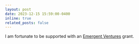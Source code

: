 ```yaml
---
layout: post
date: 2023-12-15 15:59:00-0400
inline: true
related_posts: false
---
```


I am fortunate to be supported with an [Emergent Ventures](https://marginalrevolution.com/marginalrevolution/2024/07/emergent-ventures-35th-cohort.html) grant.
